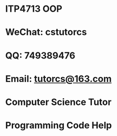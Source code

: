 # ITP4713 OOP

# WeChat: cstutorcs

# QQ: 749389476

# Email: tutorcs@163.com

# Computer Science Tutor

# Programming Code Help
